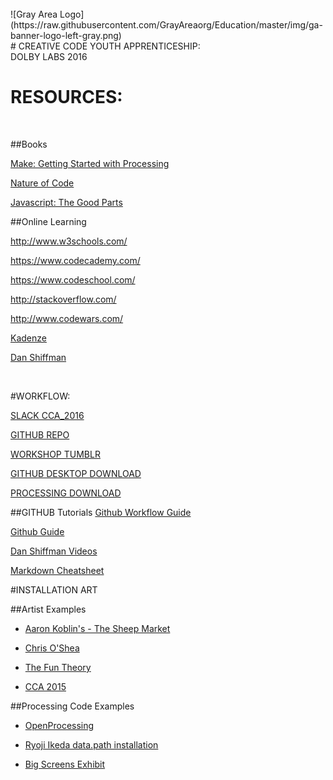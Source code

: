 <br>
![Gray Area Logo](https://raw.githubusercontent.com/GrayAreaorg/Education/master/img/ga-banner-logo-left-gray.png)
<br>
# CREATIVE CODE YOUTH APPRENTICESHIP:<br> DOLBY LABS 2016 <br>

# RESOURCES: 

 <br>
 
 ##Books

[Make: Getting Started with Processing](https://www.amazon.com/Getting-Started-Processing-Casey-Reas/dp/144937980X)

[Nature of Code](http://natureofcode.com/)

[Javascript: The Good Parts](http://bdcampbell.net/javascript/book/javascript_the_good_parts.pdf)


##Online Learning

http://www.w3schools.com/

https://www.codecademy.com/

https://www.codeschool.com/

http://stackoverflow.com/

http://www.codewars.com/


[Kadenze](https://www.kadenze.com/courses/the-nature-of-code/info)

[Dan Shiffman](https://www.youtube.com/playlist?list=PLRqwX-V7Uu6Zy51Q-x9tMWIv9cueOFTFA)



<br>


#WORKFLOW:


[SLACK CCA_2016](https://ccadolby2016.slack.com/x-91722995378-91840009443/admin/invites)

[GITHUB REPO](https://ccadolby2016.slack.com/x-91722995378-91840009443/admin/invites)

[WORKSHOP TUMBLR](http://ccadolby.tumblr.com/)

[GITHUB DESKTOP DOWNLOAD](https://desktop.github.com/)

[PROCESSING DOWNLOAD](https://processing.org/download/)




##GITHUB Tutorials
[Github Workflow Guide](https://guides.github.com/introduction/flow/)

[Github Guide](https://guides.github.com/activities/hello-world/)

[Dan Shiffman Videos](https://www.youtube.com/watch?v=BCQHnlnPusY)

[Markdown Cheatsheet](https://github.com/adam-p/markdown-here/wiki/Markdown-Cheatsheet)


#INSTALLATION ART

##Artist Examples
* [Aaron Koblin's - The Sheep Market](http://www.aaronkoblin.com/work/thesheepmarket/index.html)

* [Chris O'Shea](http://www.chrisoshea.org/)

* [The Fun Theory](http://www.thefuntheory.com/)

* [CCA 2015](https://www.youtube.com/watch?v=STS5OSYHW_8)

##Processing Code Examples

* [OpenProcessing](https://www.openprocessing.org/)

* [Ryoji Ikeda data.path installation ](https://www.youtube.com/watch?v=jPGkJabeib0)

* [Big Screens Exhibit](http://gizmodo.com/5110633/120-feet-of-video-art-final-exams-at-nyus-big-screens-class)




